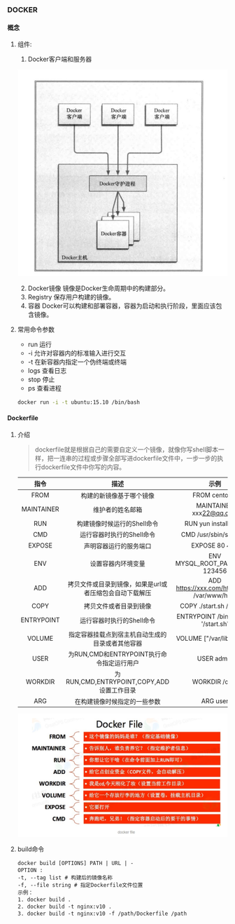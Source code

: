 ### DOCKER

#### 概念
1. 组件:
    1. Docker客户端和服务器
   
     ![avator](images/Docker架构.jpg)

    2. Docker镜像  镜像是Docker生命周期中的构建部分。
    3. Registry 保存用户构建的镜像。
    4. 容器 Docker可以构建和部署容器，容器为启动和执行阶段，里面应该包含镜像。
2. 常用命令参数
   - run 运行
   - -i 允许对容器内的标准输入进行交互
   - -t 在新容器内指定一个伪终端或终端
   - logs 查看日志
   - stop 停止
   - ps 查看进程
    ```bash
    docker run -i -t ubuntu:15.10 /bin/bash
    ```
#### Dockerfile
1. 介绍
   > dockerfile就是根据自己的需要自定义一个镜像，就像你写shell脚本一样，把一连串的过程或步骤全部写进dockerfile文件中，一步一步的执行dockerfile文件中你写的内容。

    指令|描述|示例
    :-:|:-:|:-:
    FROM|构建的新镜像基于哪个镜像| FROM centos:6
    MAINTAINER|维护者的姓名邮箱 | MAINTAINER xxx<22@qq.com>
    RUN|构建镜像时候运行的Shell命令| RUN yun install httpd
    CMD| 运行容器时执行的Shell命令| CMD /usr/sbin/sshd -D
    EXPOSE|声明容器运行的服务端口| EXPOSE 80 443
    ENV | 设置容器内环境变量| ENV MYSQL_ROOT_PASSWORD 123456
    ADD| 拷贝文件或目录到镜像，如果是url或者压缩包会自动下载解压| ADD https://xxx.com/html.tar.gz /var/www/html
    COPY | 拷贝文件或者目录到镜像| COPY ./start.sh /start.sh
    ENTRYPOINT| 运行容器时执行的Shell命令| ENTRYPOINT /bin.bash -c '/start.sh'
    VOLUME| 指定容器挂载点到宿主机自动生成的目录或者其他容器| VOLUME ["/var/lib/mysql"]
    USER | 为RUN,CMD和ENTRYPOINT执行命令指定运行用户| USER admin
    WORKDIR| 为RUN,CMD,ENTRYPOINT,COPY,ADD设置工作目录| WORKDIR /data
    ARG| 在构建镜像时候指定的一些参数| ARG user

    ![avator](images/dockerfile.png)

2. build命令
   ```
   docker build [OPTIONS] PATH | URL | -
   OPTION :
   -t, --tag list # 构建后的镜像名称
   -f, --file string # 指定Dockerfile文件位置
   示例：
   1. docker build .
   2. docker build -t nginx:v10 .
   3. docker build -t nginx:v10 -f /path/Dockerfile /path
   ```
